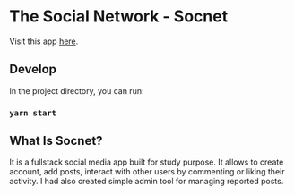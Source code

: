 # The Social Network - Socnet

Visit this app [here](https://socnet-frontend.vercel.app/).

## Develop

In the project directory, you can run:

### `yarn start`

## What Is Socnet?

It is a fullstack social media app built for study purpose. It allows to create account, add posts, interact with other users by commenting or liking their activity. I had also created simple admin tool for managing reported posts.
